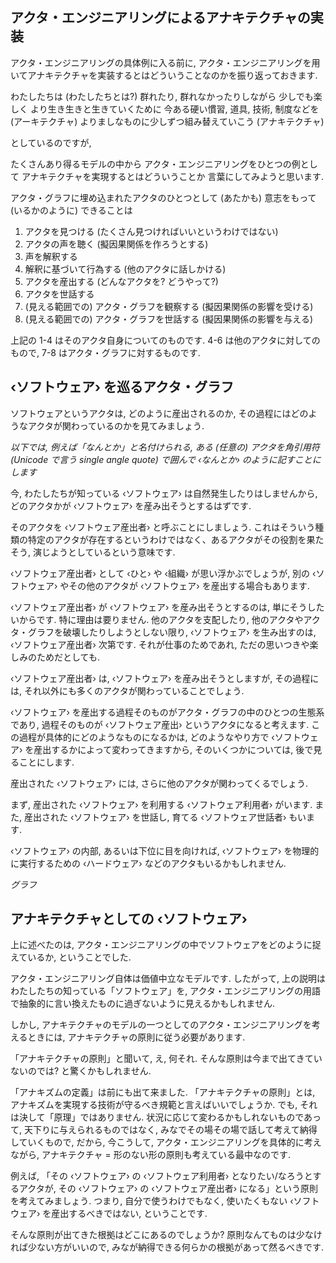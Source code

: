 ## アクタ・エンジニアリングによるアナキテクチャの実装

アクタ・エンジニアリングの具体例に入る前に, アクタ・エンジニアリングを用いてアナキテクチャを実装するとはどういうことなのかを振り返っておきます.

わたしたちは (わたしたちとは?)
群れたり, 群れなかったりしながら
少しでも楽しく
より生き生きと生きていくために
今ある硬い慣習, 道具, 技術, 制度などを (アーキテクチャ)
よりましなものに少しずつ組み替えていこう (アナキテクチャ)

としているのですが,

たくさんあり得るモデルの中から
アクタ・エンジニアリングをひとつの例として
アナキテクチャを実現するとはどういうことか
言葉にしてみようと思います.

アクタ・グラフに埋め込まれたアクタのひとつとして
(あたかも) 意志をもって (いるかのように) できることは

1. アクタを見つける (たくさん見つければいいというわけではない)
2. アクタの声を聴く (擬因果関係を作ろうとする)
3. 声を解釈する
4. 解釈に基づいて行為する (他のアクタに話しかける)
5. アクタを産出する (どんなアクタを? どうやって?)
6. アクタを世話する
7. (見える範囲での) アクタ・グラフを観察する (擬因果関係の影響を受ける)
8. (見える範囲での) アクタ・グラフを世話する (擬因果関係の影響を与える)

上記の 1-4 はそのアクタ自身についてのものです.
4-6 は他のアクタに対してのもので, 7-8 はアクタ・グラフに対するものです.

## ‹ソフトウェア› を巡るアクタ・グラフ

ソフトウェアというアクタは, どのように産出されるのか, その過程にはどのようなアクタが関わっているのかを見てみましょう.

_以下では, 例えば「なんとか」と名付けられる, ある (任意の) アクタを角引用符 (Unicode で言う single angle quote) で囲んで ‹なんとか› のように記すことにします_

今, わたしたちが知っている ‹ソフトウェア› は自然発生したりはしませんから, どのアクタかが ‹ソフトウェア› を産み出そうとするはずです.

そのアクタを ‹ソフトウェア産出者› と呼ぶことにしましょう. これはそういう種類の特定のアクタが存在するというわけではなく、あるアクタがその役割を果たそう, 演じようとしているという意味です.

‹ソフトウェア産出者› として ‹ひと› や ‹組織› が思い浮かぶでしょうが, 別の ‹ソフトウェア› やその他のアクタが ‹ソフトウェア› を産出する場合もあります.

‹ソフトウェア産出者› が ‹ソフトウェア› を産み出そうとするのは, 単にそうしたいからです. 特に理由は要りません.
他のアクタを支配したり, 他のアクタやアクタ・グラフを破壊したりしようとしない限り, ‹ソフトウェア› を生み出すのは, ‹ソフトウェア産出者› 次第です. それが仕事のためであれ, ただの思いつきや楽しみのためだとしても.

‹ソフトウェア産出者› は, ‹ソフトウェア› を産み出そうとしますが, その過程には, それ以外にも多くのアクタが関わっていることでしょう.

‹ソフトウェア› を産出する過程そのものがアクタ・グラフの中のひとつの生態系であり, 過程そのものが ‹ソフトウェア産出› というアクタになると考えます.
この過程が具体的にどのようなものになるかは, どのようなやり方で ‹ソフトウェア› を産出するかによって変わってきますから, そのいくつかについては, 後で見ることにします.

産出された ‹ソフトウェア› には, さらに他のアクタが関わってくるでしょう.

まず, 産出された ‹ソフトウェア› を利用する ‹ソフトウェア利用者› がいます.
また, 産出された ‹ソフトウェア› を世話し, 育てる ‹ソフトウェア世話者› もいます.

‹ソフトウェア› の内部, あるいは下位に目を向ければ, ‹ソフトウェア› を物理的に実行するための ‹ハードウェア› などのアクタもいるかもしれません.

_グラフ_

## アナキテクチャとしての ‹ソフトウェア›

上に述べたのは, アクタ・エンジニアリングの中でソフトウェアをどのように捉えているか, ということでした. 

アクタ・エンジニアリング自体は価値中立なモデルです. したがって, 上の説明はわたしたちの知っている「ソフトウェア」を, アクタ・エンジニアリングの用語で抽象的に言い換えたものに過ぎないように見えるかもしれません.

しかし, アナキテクチャのモデルの一つとしてのアクタ・エンジニアリングを考えるときには, アナキテクチャの原則に従う必要があります.

「アナキテクチャの原則」と聞いて, え, 何それ. そんな原則は今まで出てきていないのでは? と驚くかもしれません.

「アナキズムの定義」は前にも出て来ました. 「アナキテクチャの原則」とは, アナキズムを実現する技術が守るべき規範と言えばいいでしょうか. でも, それは決して「原理」ではありません. 状況に応じて変わるかもしれないものであって, 天下りに与えられるものではなく, みなでその場その場で話して考えて納得していくもので, だから, 今こうして, アクタ・エンジニアリングを具体的に考えながら, アナキテクチャ = 形のない形の原則も考えている最中なのです.

例えば, 「その ‹ソフトウェア› の ‹ソフトウェア利用者› となりたい/なろうとするアクタが, その ‹ソフトウェア› の ‹ソフトウェア産出者› になる」という原則を考えてみましょう.
つまり, 自分で使うわけでもなく, 使いたくもない ‹ソフトウェア› を産出するべきではない, ということです.

そんな原則が出てきた根拠はどこにあるのでしょうか? 原則なんてものは少なければ少ない方がいいので, みなが納得できる何らかの根拠があって然るべきです.

